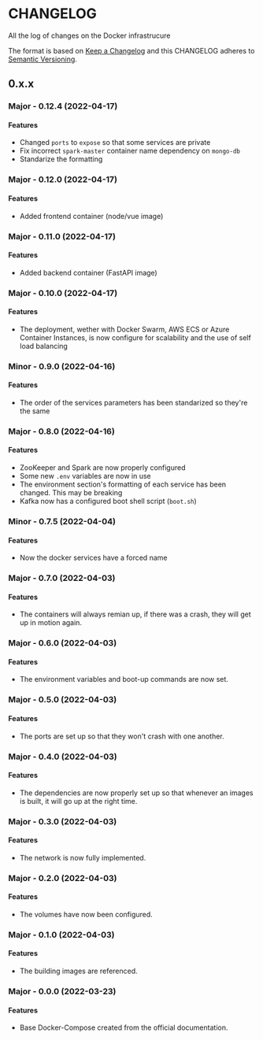 # CHANGELOG #
All the log of changes on the Docker infrastrucure

The format is based on [Keep a Changelog](https://keepachangelog.com/en/1.0.0/)
and this CHANGELOG adheres to [Semantic Versioning](https://semver.org/spec/v2.0.0.html).

## 0.x.x

### Major - 0.12.4 (2022-04-17)

#### Features

- Changed `ports` to `expose` so that some services are private
- Fix incorrect `spark-master` container name dependency on `mongo-db`
- Standarize the formatting

### Major - 0.12.0 (2022-04-17)

#### Features

- Added frontend container (node/vue image)

### Major - 0.11.0 (2022-04-17)

#### Features

- Added backend container (FastAPI image)

### Major - 0.10.0 (2022-04-17)

#### Features

- The deployment, wether with Docker Swarm, AWS ECS or Azure Container Instances, is now configure for scalability and the use of self load balancing

### Minor - 0.9.0 (2022-04-16)

#### Features

- The order of the services parameters has been standarized so they're the same

### Major - 0.8.0 (2022-04-16)

#### Features

- ZooKeeper and Spark are now properly configured
- Some new `.env` variables are now in use
- The environment section's formatting of each service has been changed. This may be breaking
- Kafka now has a configured boot shell script (`boot.sh`)

### Minor - 0.7.5 (2022-04-04)

#### Features

- Now the docker services have a forced name

### Major - 0.7.0 (2022-04-03)

#### Features

- The containers will always remian up, if there was a crash, they will get up in motion again.

### Major - 0.6.0 (2022-04-03)

#### Features

- The environment variables and boot-up commands are now set.

### Major - 0.5.0 (2022-04-03)

#### Features

- The ports are set up so that they won't crash with one another.

### Major - 0.4.0 (2022-04-03)

#### Features

- The dependencies are now properly set up so that whenever an images is built, it will go up at the right time.

### Major - 0.3.0 (2022-04-03)

#### Features

- The network is now fully implemented.

### Major - 0.2.0 (2022-04-03)

#### Features

- The volumes have now been configured.

### Major - 0.1.0 (2022-04-03)

#### Features

- The building images are referenced.

### Major - 0.0.0 (2022-03-23)

#### Features

- Base Docker-Compose created from the official documentation.